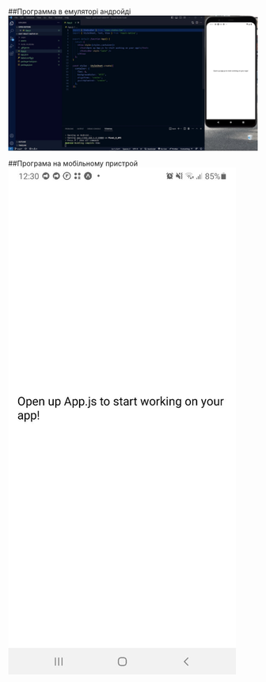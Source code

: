 ##Программа в емуляторі андройді
![программа в емуляторі андройді](assets/goit-react-native-01-desktop.jpg)

##Програма на мобільному пристрой
![програма на мобільному пристрой](assets/goit-react-native-01-mobile.jpg)